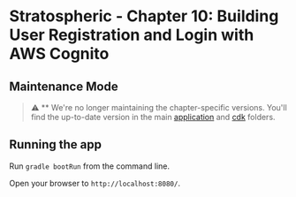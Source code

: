 # Stratospheric - Chapter 10: Building User Registration and Login with AWS Cognito

## Maintenance Mode

> :warning: ** We're no longer maintaining the chapter-specific versions. You'll find the up-to-date version in the main [application](../../../application) and [cdk](../../../cdk) folders.

## Running the app

Run ```gradle bootRun``` from the command line.

Open your browser to `http://localhost:8080/`.



